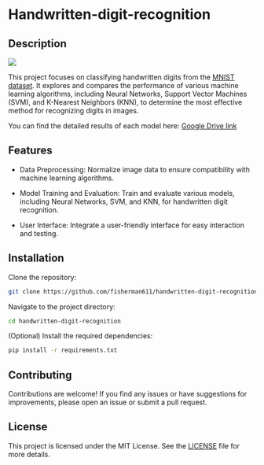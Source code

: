 # **Handwritten-digit-recognition**
## **Description**
![](https://encrypted-tbn0.gstatic.com/images?q=tbn:ANd9GcRYSRYuCQgVOstpubsE4sy7oJJDxCaLizGOSg&s)

This project focuses on classifying handwritten digits from the [MNIST dataset](https://www.kaggle.com/competitions/digit-recognizer/data). It explores and compares the performance of various machine learning algorithms, including Neural Networks, Support Vector Machines (SVM), and K-Nearest Neighbors (KNN), to determine the most effective method for recognizing digits in images. 

You can find the detailed results of each model here: [Google Drive link](https://drive.google.com/file/d/1xBeDRDks7EBTjflbYL7hXEvMZdwMm_io/view?usp=sharing)

## **Features**
* Data Preprocessing: Normalize image data to ensure compatibility with machine learning algorithms.

* Model Training and Evaluation: Train and evaluate various models, including Neural Networks, SVM, and KNN, for handwritten digit recognition.

* User Interface: Integrate a user-friendly interface for easy interaction and testing.

## **Installation**
Clone the repository:
   ```bash
   git clone https://github.com/fisherman611/handwritten-digit-recognition.git
   ```
Navigate to the project directory:
   ```bash
   cd handwritten-digit-recognition
   ```
(Optional) Install the required dependencies: 

```bash
pip install -r requirements.txt
```


## **Contributing**
Contributions are welcome! If you find any issues or have suggestions for improvements, please open an issue or submit a pull request.

## **License**
This project is licensed under the MIT License. See the [LICENSE](LICENSE) file for more details.
